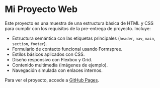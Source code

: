 # Mi Proyecto Web

Este proyecto es una muestra de una estructura básica de HTML y CSS para cumplir con los requisitos de la pre-entrega de proyecto. Incluye:

- Estructura semántica con las etiquetas principales (`header`, `nav`, `main`, `section`, `footer`).
- Formulario de contacto funcional usando Formspree.
- Estilos básicos aplicados con CSS.
- Diseño responsivo con Flexbox y Grid.
- Contenido multimedia (imágenes de ejemplo).
- Navegación simulada con enlaces internos.

Para ver el proyecto, accede a [GitHub Pages](URL_DEL_SITIO).
